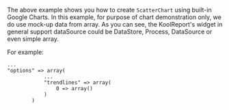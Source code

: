 The above example shows you how to create `ScatterChart` using built-in Google Charts. In this example, for purpose of chart demonstration only, we do use mock-up data from array. As you can see, the KoolReport's widget in general support dataSource could be DataStore, Process, DataSource or even simple array.

For example:

    ...
    "options" => array(
                ...
                "trendlines" => array(
                    0 => array()
                )
            )